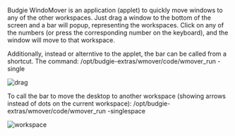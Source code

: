 Budgie WindoMover is an application (applet) to quickly move windows to any of the other workspaces. Just drag a window to the bottom of the screen and a bar will popup, representing the workspaces. Click on any of the numbers (or press the corresponding number on the keyboard), and the window will move to that workspace. 

Additionally, instead or alterntive to the applet, the bar can be called from a shortcut. The command: 
/opt/budgie-extras/wmover/code/wmover_run -single

![drag](https://github.com/UbuntuBudgie/budgie-extras/blob/master/budgie-wmover/drag.png)

To call the bar to move the desktop to another workspace (showing arrows instead of dots on the current workspace):
/opt/budgie-extras/wmover/code/wmover_run -singlespace

![workspace](https://github.com/UbuntuBudgie/budgie-extras/blob/master/budgie-wmover/workspace.png)


